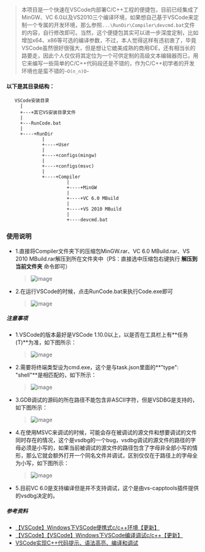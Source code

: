 >本项目是一个快速在VSCode内部署C/C++工程的便捷包，目前已经集成了MinGW、VC 6.0以及VS2010三个编译环境，如果想自己基于VSCode来定制一个专属的开发环境，那么参照`...\RunDir\Compiler\devcmd.bat`文件的内容，自行修改即可。当然，这个便捷包其实可以进一步深度定制，比如增加x64、x86等可选的编译参数，不过，本人觉得这样有违初衷了，毕竟VSCode虽然很好很强大，但是想让它媲美成熟的商用IDE，还有相当长的路要走，因此个人仅仅将其定位为一个可供定制的高级文本编辑器而已，用它来编写一些简单的C/C++代码段还是不错的，作为C/C++初学者的开发环境也是蛮不错的`~O(∩_∩)O~`

#### 以下是其目录结构：
```text
   VSCode安装目录
     |
     +---+其它VS安装目录文件
     |
     +---RunCode.bat
     |
     +----+RunDir
             |
             +----+User
             |
             +----+configs(mingw)
             |
             +----+configs(msvc)
             |
             +----+Compiler
                      |
                      +----+MinGW
                      |
                      +----+VC 6.0 MBuild
                      |
                      +----+VS 2010 MBuild
                      |
                      +----devcmd.bat
```

### 使用说明
 - 1.直接将Compiler文件夹下的压缩包MinGW.rar、VC 6.0 MBuild.rar、VS 2010 MBuild.rar解压到所在文件夹中（PS：直接选中压缩包右键执行 **解压到当前文件夹** 命令即可）
   >![image](https://user-images.githubusercontent.com/14124918/31783519-13a10e90-b531-11e7-999a-08dc11ff7d86.png)

 - 2.在运行VSCode的时候，点击RunCode.bat来执行Code.exe即可
   >![image](https://user-images.githubusercontent.com/14124918/31770955-c29c715c-b50c-11e7-9031-cbb6900061fe.png)

##### 注意事项
 - 1.VSCode的版本最好是VSCode 1.10.0以上，以是否在工具栏上有**任务(T)**为准，如下图所示：
   >![image](https://user-images.githubusercontent.com/14124918/31769090-a991e9d8-b504-11e7-8c71-1daa504ab33d.png)

 - 2.需要将终端类型设为cmd.exe，这个是与task.json里面的**"type": "shell"**是相匹配的，如下所示：
   >![image](https://user-images.githubusercontent.com/14124918/31769252-7639d1f8-b505-11e7-99cd-6f63b2acd8d0.png)

 - 3.GDB调试的源码的所在路径不能包含非ASCII字符，但是VSDBG是支持的，如下图所示：
   >![image](https://user-images.githubusercontent.com/14124918/31782299-2990769a-b52d-11e7-99ca-f6c691acdb9b.png)

 - 4.在使用MSVC来调试的时候，可能会存在被调试的源文件和想要调试的文件同时存在的情况，这个是vsdbg的一个bug，vsdbg调试的源文件的路径的字母必须是小写的，如果当前被调试的源文件的路径包含了字母非全部小写的情形，那么它就会额外打开一个同名文件并调试，区别仅仅在于路径上的字母全为小写，如下图所示：
   >![image](https://user-images.githubusercontent.com/14124918/31782366-46381ad2-b52d-11e7-9aad-da18c64d3ffe.png)
 
 - 5.目前VC 6.0是支持编译但是并不支持调试，这个是由vs-capptools插件提供的vsdbg决定的。

##### 参考资料
 - [【VSCode】Windows下VSCode便携式c/c++环境【更新】](http://blog.csdn.net/c_duoduo/article/details/52083494)
 - [【VSCode】【VSCode】Windows下VSCode编译调试c/c++【更新】](http://blog.csdn.net/c_duoduo/article/details/51615381)
 - [VSCode实现C++代码提示、语法高亮、编译和调试](http://m.blog.csdn.net/caoshiying/article/details/78122073)